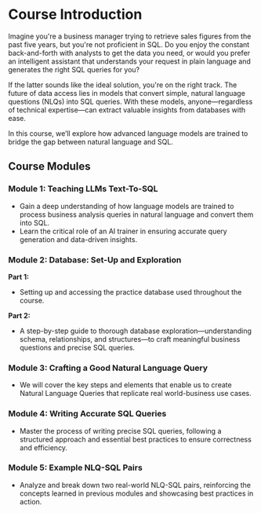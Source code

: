 # Course Introduction

Imagine you're a business manager trying to retrieve sales figures from the past five years, but you're not proficient in SQL. Do you enjoy the constant back-and-forth with analysts to get the data you need, or would you prefer an intelligent assistant that understands your request in plain language and generates the right SQL queries for you?

If the latter sounds like the ideal solution, you're on the right track. The future of data access lies in models that convert simple, natural language questions (NLQs) into SQL queries. With these models, anyone—regardless of technical expertise—can extract valuable insights from databases with ease.

In this course, we’ll explore how advanced language models are trained to bridge the gap between natural language and SQL.

## Course Modules

### Module 1: Teaching LLMs Text-To-SQL
- Gain a deep understanding of how language models are trained to process business analysis queries in natural language and convert them into SQL.
- Learn the critical role of an AI trainer in ensuring accurate query generation and data-driven insights.

### Module 2: Database: Set-Up and Exploration
**Part 1:**  
- Setting up and accessing the practice database used throughout the course.

**Part 2:**  
- A step-by-step guide to thorough database exploration—understanding schema, relationships, and structures—to craft meaningful business questions and precise SQL queries.

### Module 3: Crafting a Good Natural Language Query
- We will cover the key steps and elements that enable us to create Natural Language Queries that replicate real world-business use cases.

### Module 4: Writing Accurate SQL Queries
- Master the process of writing precise SQL queries, following a structured approach and essential best practices to ensure correctness and efficiency.

### Module 5: Example NLQ-SQL Pairs
- Analyze and break down two real-world NLQ-SQL pairs, reinforcing the concepts learned in previous modules and showcasing best practices in action.
